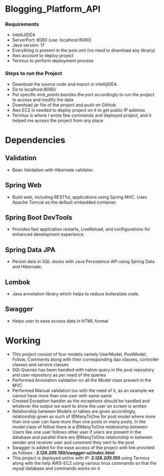 # Blogging_Platform_API
### Requirements
* IntelliJIDEA
* ServerPort: 8080 (use: localhost:8080)
* Java version: 17
* Everything is present in the pom.xml (no need to download any library)
* Aws account to deploy project
* Termius to perform deployment process
### Steps to run the Project
* Download the source code and import in intellijIDEA.
* Go to localhost:8080/
* Put specific end_points besides the port accordingly to run the project to access and modify the data
* Download jar file of the project and push on GitHub
* Aws EC2 is needed to deploy project on it to get public IP address
* Termius is where I wrote few commands and deployed project, and it helped me access the project from any place
# Dependencies
## Validation
* Bean Validation with Hibernate validator.
## Spring Web
* Build web, including RESTful, applications using Spring MVC. Uses Apache Tomcat as the default embedded container.
## Spring Boot DevTools
* Provides fast application restarts, LiveReload, and configurations for enhanced development experience.
## Spring Data JPA
* Persist data in SQL stores with Java Persistence API using Spring Data and Hibernate.
## Lombok
* Java annotation library which helps to reduce boilerplate code.
## Swagger
* Helps user to ease access data in HTML format

# Working
* This project consist of four models namely UserModel, PostModel, Follow, Comments along with their corresponding dao classes, controller classes and service classes
* SQl-Queries has been handled with native query in the post repository and user repository as per need of the queries
* Performed Annotation validation on all the Model class present in the MVC 
* Performed Manual validation too with the need of it, as an example we cannot have more than one user with same name
* Created Exception handler as the exceptions should be handled and whatever the output we want to show the user on screen is written 
* Relationship between Models or tables are given accordingly, relationship given as such of @ManyToOne for post model where more than one user can have more than one posts or many posts, In the model class of follow there is a @ManyToOne relationship between Users like one user follows other user if users are present in the database and parallel there are @ManyToOne relationship in between sender and receiver user and comment they sent to the post
* Swagger is added for the ease access of the project with link provided as follows : _**3.128.205.150/swagger-ui/index.html**_
* This project is deployed online with IP: _**3.128.205.150**_ using Termius along with the help AWS-EC2 using various linus commands so that the mysql database and commands works on it